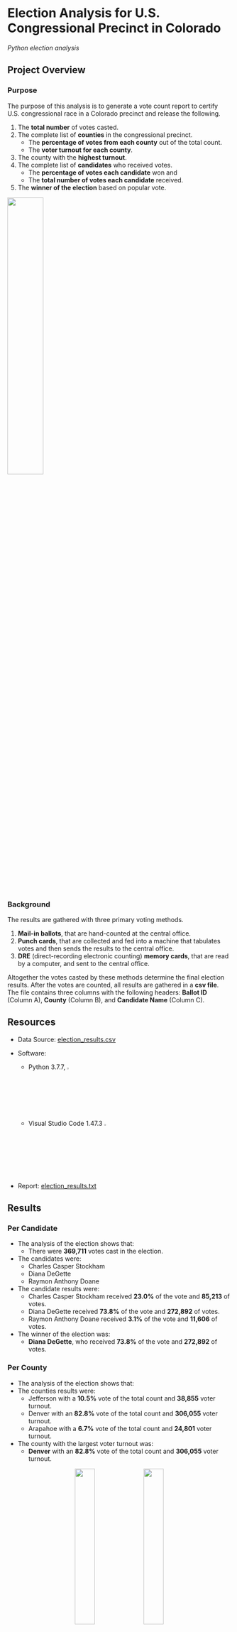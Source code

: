 # Election Analysis for U.S. Congressional Precinct in Colorado

*Python election analysis*

## Project Overview
### Purpose
The purpose of this analysis is to generate a vote count report to certify U.S. congressional race in a Colorado precinct and release the following.

   1. The **total number** of votes casted.
   2. The complete list of **counties** in the congressional precinct. 
      - The **percentage of votes from each county** out of the total count.
      - The **voter turnout for each county**. 
   3. The county with the **highest turnout**.
   4. The complete list of **candidates** who received votes. 
      - The **percentage of votes each candidate** won and 
      - The **total number of votes each candidate** received.
   5. The **winner of the election** based on popular vote.
   
<p align="left">
<img src="Graphics/Colorado.PNG" width="40%" height="40%">
</p>
  
### Background
The results are gathered with three primary voting methods.
  1. **Mail-in ballots**, that are hand-counted at the central office.
  2. **Punch cards**, that are collected and fed into a machine that tabulates votes and then sends the results to the central office.
  3. **DRE** (direct-recording electronic counting) **memory cards**, that are read by a computer, and sent to the central office.

Altogether the votes casted by these methods determine the final election results. After the votes are counted, all results are gathered in a **csv file**. The file contains three columns with the following headers: **Ballot ID** (Column A), **County** (Column B), and **Candidate Name** (Column C).

## Resources

- Data Source: [election_results.csv](Resources/election_results.csv)

- Software: 

   - Python 3.7.7, <img src="Graphics/PythonLogo.PNG" width="3%" height="3%">
   - Visual Studio Code 1.47.3 <img src="Graphics/VScode.PNG" width="3%" height="3%">
   
- Report: [election_results.txt](Analysis/election_results.txt)

## Results
### Per Candidate
- The analysis of the election shows that:
  - There were **369,711** votes cast in the election.
- The candidates were:
    - Charles Casper Stockham
    - Diana DeGette
    - Raymon Anthony Doane
- The candidate results were:
    - Charles Casper Stockham received **23.0%** of the vote and **85,213** of votes.
    - Diana DeGette received **73.8%** of the vote and **272,892** of votes.
    - Raymon Anthony Doane received **3.1%** of the vote and **11,606** of votes.
- The winner of the election was:
    - **Diana DeGette**, who received **73.8%** of the vote and **272,892** of votes.

### Per County
- The analysis of the election shows that:
- The counties results were:
    - Jefferson with a **10.5%** vote of the total count and **38,855** voter turnout.
    - Denver with an **82.8%** vote of the total count and **306,055** voter turnout.
    - Arapahoe with a **6.7%** vote of the total count and **24,801** voter turnout.
- The county with the largest voter turnout was:
    - **Denver** with an **82.8%** vote of the total count and **306,055** voter turnout.


<p align="center">
<img src="Graphics/TerminalResults.PNG" width="30%" height="30%"> <img src="Graphics/TxtFileResults.PNG" width="30%" height="30%">
</p>

<p align="center">
An example of output from a command line in VS Code and in txt file.
</p>

### Overview of the methods and code
#### :o: Open, read & write the file
One of the most important things in data analytics is opening, reading, and writing a file. Opening and reading a file is the first step that needs to be done in order to start data analysis.

***1. Import dependencies.***

```python s=
import csv
import os
```

- `import csv` - allows to easily pull in data from external CSV files and perform operations on them. This dependency also includes the following functions:
   - `next()` - skips the row (most commonly used to skip a header row).
   - `reader()` - reads each row from the csv file and return data as a lists of strings (each row is a new list).
      
:exclamation: It is important to know how the data are returned after reading, and to know the properties of a dataset! `reader()`, returns data as a list (each row is a new list). Lists are mutable and ordered (indexed), so we can access (loop through) the elements via indexes.

- `import os` - allows to interact with the operating system. This dependency also includes the following functions:
   - `path()` - allows us to access files on different operating systems.
   - `join()` - joins file path components together when they are provided as separate strings; then, it returns a direct path with the appropriate operating system                              separator, forward slash for macOS or backward slash for Windows.

:exclamation: There is also a way to open a file with a direct path.  `file_to_load = 'Resources/election_results.csv'` In this case, we don’t need to import dependency `import os`, yet we need to provide exact path and save files in apropriate subfolders.

***2. Declare a variable, and load a file from the path.***

```python s=
file_to_load = os.path.join("Resources", "election_results.csv")
```
- `file_to_load` - declaring a variable for the file.
- `Resources` - directory of the file.
- `election_results.csv` - name of the file.

:exclamation: Directory has to be provided exactly, letter case matters.

***3. Open and read the file.***

```python s=
with open(file_to_load) as election_data:
   file_to_read = csv.reader(election_data)
```

- `with open()` - statement opens the file and ensures the proper acquisition of data without having to close the file, so the data isn’t lost or corrupted.
- `as <new_variable_name>` - assigning alias to a variable.
- `csv.reader()` - reads each row from the csv file and returns data as lists of strings. 
- `file_to_read` - a new variable that will be used in the for loop to access the elements via indexes.
- `election_data` - passing an argument to a function, a file that we want function to read.

:exclamation: Function `with open(file_to_load, “r”)` doesn’t have to be declared by method “r” as in “read mode”. Omitting the mode argument, Python opens the file in read-only mode by default (1).

***4. Declare and and skip the header row.***

```python s=
header = next(file_to_read)
```
- `next()` - function will skip first row in file_to_read.
Definition from official Python documetation: *Retrieve the next item from the iterator by calling its __next__() method. If default is given, it is returned if the iterator is exhausted, otherwise StopIteration is raised (2)*.

<p align="center">
A full code to open and read a file.
</p>

<p align="center">
<img src="Graphics/OpenAndReadFullCode.PNG" width="60%" height="60%"> 
</p>

***5. Additional code for writing a file.***

```python s=
file_to_save = os.path.join("Analysis", "election_results.txt")
```
This line of code will create a file *"election_results.txt"* in the *“Analysis"* folder if the file doesn’t exist yet. The folder must already exist, otherwise an error will occur.

```python s=
with open(file_to_save, "w") as txt_file:
```
In this function, we must specify the method `“w”` as in `write mode` in order to be able to write in a file. When using "w" method, Python will owerwrite existing contents if the file already exists. To avoid that, we can use `"a"` as in `append` method. If a file does not exist, it creates one, if a file has been created the data will be added to the file (3).

```python s=
txt_file.write(election_results)
```
With the Python function `write()` we declare what to write in a txt_file. txt_file is a new variable that is passed on from “original variable file_to_save”. In parentheses (election_results) is a name of a variable that contains data about what we want to write in a file.

<p align="center">
A full code to open and write a file.
</p>

<p align="center">
<img src="Graphics/OpenAndWriteFullCode.PNG" width="60%" height="60%"> 
</p>

#### :o: Looping through dictionaries and the lists
In order to correctly retrieve elements or loop through specific data sets, it is essential to know their properties. Lists are mutable and ordered (indexing is possible). Dictionaries are mutable and unordered (indexing is not possible). Dictionary keys are immutable and has to be unique, while values are more flexible and can be mutable.

```python s=
   #Retrieving unique values with a conditional statement and membership operator (not in).
   if candidate_name not in candidate_options:

          #Appending new values(candidate_name) the list (candidate_options) with the append() method.
          candidate_options.append(candidate_name)
            
          #Creating a new key [candidate_name] in a dictionary (candidate_votes) and assisging a new value to its key by initializing the value `=0`.
          #And begin tracking key's value (candidate's voter count). 
          candidate_votes[candidate_name] = 0

   # Add a vote to that candidate's count. Indentation is important 
   # and it has to be aligned with if statement, otherwise values wouldn’t be increment properly.
   candidate_votes[candidate_name] += 1
```

*Note: this line of code is inside the `for loop`.*

#### :o: The get() method 

There are two ways to retrive values from a dictionary by its keys. With **"square brackets"** or with **"get()" method**:
with square brackets:
```python s=
for candidate_name in candidate_votes:
   votes = candidate_votes[candidate_name]
```
with get() method:
```python s=
for candidate_name in candidate_votes:
        votes = candidate_votes.get(candidate_name)
```
- `votes` - accessing/retrieving values with a new variable
- `candidate name` - dictoinary's key
- `candidate_votes` - dictionary

:exclamation: In both cases we are retrieving or accessing values from a dictionary based on their keys. There is a difference in syntax `[] brackets` vs `() parentheses` yet, the idea is the same. get() method looks up values in a dictionary, but unlike square brackets, get() returns "None" or a default value of your choice, if the key is not found. If you expect look-ups to sometimes fail, get() might be a better tool than normal square brackets look-ups because errors can crash your program (4).

#### :o: Finding a winner
The following code determines a winner based on the highest vote count. 

Declaring and initializing variables:
```python s=
winning_candidate = ""
winning_count = 0
winning_percentage = 0
```
Determine winning vote count, winning percentage, and candidate:
```python s=
if (votes > winning_count) and (vote_percentage > winning_percentage):
    winning_count = votes
    winning_candidate = candidate_name
    winning_percentage = vote_percentage
```           

All values *votes* are compared against each other by declaring a new variable `wining_count`. When the condition is  met and set to `True`, meaning the highest value is found, and the value is passed to the new variables `winning_count` `winning_candidate` ` winning_percentage`.

## Summary 
Writing scripts in Python has many advantages -- that is -- ***automating processes***, ***fast execution of the code***, and ***reusing the code*** for similar projects. This code quickly returns numerous data for a U.S. Congressional Precinct in Colorado, but can be easily used but for other elections as well.
This code will automatically:
- find candidates names,
- find counties,  
- count votes for each candidate and calculate vote %,
- count turnout per county and calculate their %,
- declare a candidate winner base on the highest vote count and %,
- declare a county with the highest turnout.

Using this code can be used on similar projects such as other congressional district elections, senatorial districts, local elections, and more.

- This code reads csv files but can be easily converted to read other files such as *json*, by importing other dependencies for example `import json`.
- This code reads candidate name on 2nd index and county on 1st index, but in case of a different structure of the data set this lines of codes `candidate_name = row[2]` and    `county_name = row[1]` can be easily converted.
- By importing dependency `datetime` we could perform real-time results for election in progress. `datetime` dependency will capture exact time when the analysis is executed.
- Since Python script finds unique names of candidates and counties we can reuse this code on a much larger dataset with more candidates, more counties or other areas.
- This code accesses the dataset in a specific directory and writes a report to a specific file, but this specific lines of codes  `file_to_load = os.path.join("Resources","election_results.csv")` and `file_to_save = os.path.join("Analysis", "election_analysis.txt")` can be easily fixed by renaming a directory and file in the code itself.

## References
(1) Eric Mathews. *Python Crash Course 2nd edition* SF: no starch press, 2019. Print (page 192).

(2) Build-in Functions, https://docs.python.org/3/library/functions.html#next, *Python Software Foundation*, Web 31 Jul 2020.

(3) "Module 3: PyCity Schools with Pandas." https://courses.bootcampspot.com/courses/200/pages/3-dot-4-2-open-and-read-files-using-python?module_item_id=57541, Trilogy Education Services, 2000. Web 31 Jul 2020.

(4) Udacity. *Intro to Python programming: Dictionaries and Indentety operators*,  https://classroom.udacity.com/courses/ud1110/lessons/c06382b2-cb27-4aac-a2bd-eb754fd13914/concepts/47a34480-110c-4cfa-be87-73278fc1a1e3, Web 31 Jul 2020.
